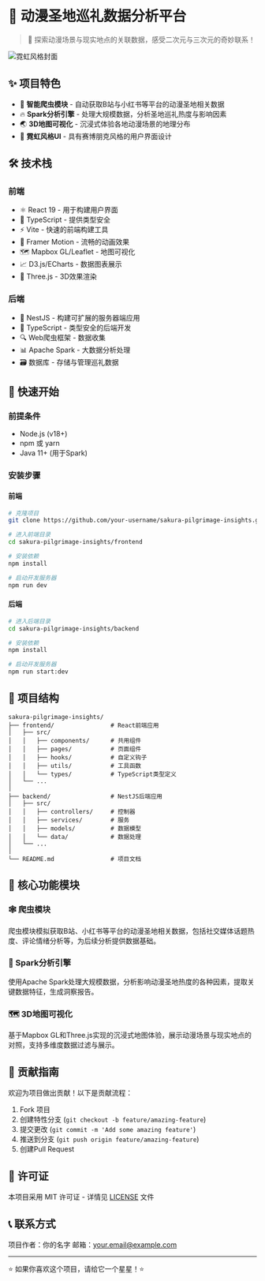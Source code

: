 # 🗾 动漫圣地巡礼数据分析平台

> 🏮 探索动漫场景与现实地点的关联数据，感受二次元与三次元的奇妙联系！

![霓虹风格封面](https://via.placeholder.com/900x300/121212/00FFFF?text=动漫圣地巡礼数据分析平台)

## ✨ 项目特色

- 🤖 **智能爬虫模块** - 自动获取B站与小红书等平台的动漫圣地相关数据
- 🔥 **Spark分析引擎** - 处理大规模数据，分析圣地巡礼热度与影响因素
- 🌏 **3D地图可视化** - 沉浸式体验各地动漫场景的地理分布
- 🎨 **霓虹风格UI** - 具有赛博朋克风格的用户界面设计

## 🛠️ 技术栈

### 前端
- ⚛️ React 19 - 用于构建用户界面
- 📘 TypeScript - 提供类型安全
- ⚡ Vite - 快速的前端构建工具
- 🔄 Framer Motion - 流畅的动画效果
- 🗺️ Mapbox GL/Leaflet - 地图可视化
- 📈 D3.js/ECharts - 数据图表展示
- 🧮 Three.js - 3D效果渲染

### 后端
- 🦜 NestJS - 构建可扩展的服务器端应用
- 🔄 TypeScript - 类型安全的后端开发
- 🔍 Web爬虫框架 - 数据收集
- 📊 Apache Spark - 大数据分析处理
- 🗃️ 数据库 - 存储与管理巡礼数据

## 🚀 快速开始

### 前提条件
- Node.js (v18+)
- npm 或 yarn
- Java 11+ (用于Spark)

### 安装步骤

#### 前端
```bash
# 克隆项目
git clone https://github.com/your-username/sakura-pilgrimage-insights.git

# 进入前端目录
cd sakura-pilgrimage-insights/frontend

# 安装依赖
npm install

# 启动开发服务器
npm run dev
```

#### 后端
```bash
# 进入后端目录
cd sakura-pilgrimage-insights/backend

# 安装依赖
npm install

# 启动开发服务器
npm run start:dev
```

## 📂 项目结构

```
sakura-pilgrimage-insights/
├── frontend/                # React前端应用
│   ├── src/
│   │   ├── components/      # 共用组件
│   │   ├── pages/           # 页面组件
│   │   ├── hooks/           # 自定义钩子
│   │   ├── utils/           # 工具函数
│   │   └── types/           # TypeScript类型定义
│   └── ...
│
├── backend/                 # NestJS后端应用
│   ├── src/
│   │   ├── controllers/     # 控制器
│   │   ├── services/        # 服务
│   │   ├── models/          # 数据模型
│   │   └── data/            # 数据处理
│   └── ...
│
└── README.md                # 项目文档
```

## 🌟 核心功能模块

### 🕸️ 爬虫模块

爬虫模块模拟获取B站、小红书等平台的动漫圣地相关数据，包括社交媒体话题热度、评论情绪分析等，为后续分析提供数据基础。

### 🧠 Spark分析引擎

使用Apache Spark处理大规模数据，分析影响动漫圣地热度的各种因素，提取关键数据特征，生成洞察报告。

### 🗺️ 3D地图可视化

基于Mapbox GL和Three.js实现的沉浸式地图体验，展示动漫场景与现实地点的对照，支持多维度数据过滤与展示。

## 🤝 贡献指南

欢迎为项目做出贡献！以下是贡献流程：

1. Fork 项目
2. 创建特性分支 (`git checkout -b feature/amazing-feature`)
3. 提交更改 (`git commit -m 'Add some amazing feature'`)
4. 推送到分支 (`git push origin feature/amazing-feature`)
5. 创建Pull Request

## 📝 许可证

本项目采用 MIT 许可证 - 详情见 [LICENSE](LICENSE) 文件

## 📞 联系方式

项目作者：你的名字
邮箱：your.email@example.com

---

⭐ 如果你喜欢这个项目，请给它一个星星！⭐ 